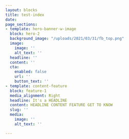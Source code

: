 ```yaml
---
layout: blocks
title: test-index
date: 
page_sections:
- template: hero-banner-w-image
  block: hero-2
  background_image: "/uploads/2021/03/31/fb_top.png"
  image:
    image: ''
    alt_text: ''
  headline: ''
  content: ''
  cta:
    enabled: false
    url: ''
    button_text: ''
- template: content-feature
  block: feature-1
  media_alignment: Right
  headline: It's a HEADLINE
  content: HEADLINE CONTENT FEATURE GET TO KNOW
  slug: ''
  media:
    image: ''
    alt_text: ''

---
```

